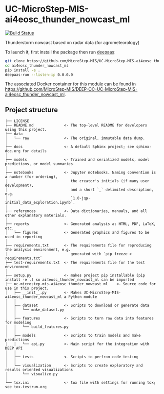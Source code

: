 UC-MicroStep-MIS-ai4eosc_thunder_nowcast_ml
==============================

[![Build Status](https://jenkins.indigo-datacloud.eu/buildStatus/icon?job=Pipeline-as-code/DEEP-OC-org/UC-MicroStep-MIS-ai4eosc_thunder_nowcast_ml/master)](https://jenkins.indigo-datacloud.eu/job/Pipeline-as-code/job/DEEP-OC-org/job/UC-MicroStep-MIS-ai4eosc_thunder_nowcast_ml/job/master)

Thunderstorm nowcast based on radar data (for agrometeorology)

To launch it, first install the package then run [deepaas](https://github.com/indigo-dc/DEEPaaS):
```bash
git clone https://github.com/MicroStep-MIS/UC-MicroStep-MIS-ai4eosc_thunder_nowcast_ml
cd ai4eosc_thunder_nowcast_ml
pip install -e .
deepaas-run --listen-ip 0.0.0.0
```
The associated Docker container for this module can be found in https://github.com/MicroStep-MIS/DEEP-OC-UC-MicroStep-MIS-ai4eosc_thunder_nowcast_ml.

## Project structure
```
├── LICENSE
├── README.md              <- The top-level README for developers using this project.
├── data
│   └── raw                <- The original, immutable data dump.
│
├── docs                   <- A default Sphinx project; see sphinx-doc.org for details
│
├── models                 <- Trained and serialized models, model predictions, or model summaries
│
├── notebooks              <- Jupyter notebooks. Naming convention is a number (for ordering),
│                             the creator's initials (if many user development), 
│                             and a short `_` delimited description, e.g.
│                             `1.0-jqp-initial_data_exploration.ipynb`.
│
├── references             <- Data dictionaries, manuals, and all other explanatory materials.
│
├── reports                <- Generated analysis as HTML, PDF, LaTeX, etc.
│   └── figures            <- Generated graphics and figures to be used in reporting
│
├── requirements.txt       <- The requirements file for reproducing the analysis environment, e.g.
│                             generated with `pip freeze > requirements.txt`
├── test-requirements.txt  <- The requirements file for the test environment
│
├── setup.py               <- makes project pip installable (pip install -e .) so ai4eosc_thunder_nowcast_ml can be imported
├── uc-microstep-mis-ai4eosc_thunder_nowcast_ml    <- Source code for use in this project.
│   ├── __init__.py        <- Makes UC-MicroStep-MIS-ai4eosc_thunder_nowcast_ml a Python module
│   │
│   ├── dataset            <- Scripts to download or generate data
│   │   └── make_dataset.py
│   │
│   ├── features           <- Scripts to turn raw data into features for modeling
│   │   └── build_features.py
│   │
│   ├── models             <- Scripts to train models and make predictions
│   │   └── api.py         <- Main script for the integration with DEEP API
│   │
│   ├── tests              <- Scripts to perfrom code testing
│   │
│   └── visualization      <- Scripts to create exploratory and results oriented visualizations
│       └── visualize.py
│
└── tox.ini                <- tox file with settings for running tox; see tox.testrun.org
```
